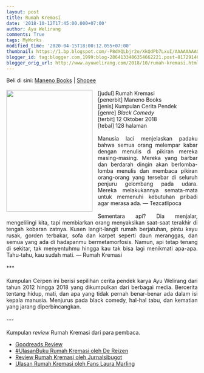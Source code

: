 ```yaml
---
layout: post
title: Rumah Kremasi
date: '2018-10-12T17:45:00.000+07:00'
author: Ayu Welirang
comments: True
tags: MyWorks
modified_time: '2020-04-15T18:00:12.055+07:00'
thumbnail: https://1.bp.blogspot.com/-P8dXQLbjr2o/XkQdPb7LxuI/AAAAAAAAGMg/SMJQd-6q-L0sTCHCf_o3GSjMheiGEf11wCPcBGAYYCw/s72-c/rumah-kremasi-ayu.jpg
blogger_id: tag:blogger.com,1999:blog-2864133486354662221.post-8172914688948196930
blogger_orig_url: http://www.ayuwelirang.com/2018/10/rumah-kremasi.html
---
```


<div style="text-align: justify;">Beli di sini: <a href="https://www.manenobooks.com/produk/rumah-kremasi-oleh-ayu-welirang/" style="text-decoration-line: underline;">Maneno Books</a>&nbsp;| <u><a href="https://shopee.co.id/manenobooks">Shopee</a></u></div><div style="text-align: justify;"><br /></div><div class="separator" style="clear: both; text-align: center;"><a href="https://1.bp.blogspot.com/-P8dXQLbjr2o/XkQdPb7LxuI/AAAAAAAAGMg/SMJQd-6q-L0sTCHCf_o3GSjMheiGEf11wCPcBGAYYCw/s1600/rumah-kremasi-ayu.jpg" imageanchor="1" style="clear: left; float: left; margin-bottom: 1em; margin-right: 1em;"><img border="0" data-original-height="448" data-original-width="318" height="320" src="https://1.bp.blogspot.com/-P8dXQLbjr2o/XkQdPb7LxuI/AAAAAAAAGMg/SMJQd-6q-L0sTCHCf_o3GSjMheiGEf11wCPcBGAYYCw/s320/rumah-kremasi-ayu.jpg" width="227" /></a></div><div style="text-align: justify;">[judul] Rumah Kremasi</div><div style="text-align: justify;">[penerbit] Maneno Books</div><div style="text-align: justify;">[jenis] Kumpulan Cerita Pendek</div><div style="text-align: justify;">[genre] <i>Black Comedy</i></div><div style="text-align: justify;">[terbit] 12 Oktober 2018</div><div style="text-align: justify;">[tebal] 128 halaman</div><div style="text-align: justify;"><br /></div><div style="text-align: justify;">Manusia laci menjelaskan padaku bahwa semua orang melempar kabar dengan menulis di pikiran mereka masing-masing. Mereka yang barbar dan berdarah dingin akan berlomba-lomba menulis dan membaca pikiran orang-orang yang tersebar di seluruh penjuru gelombang pada udara. Mereka melakukannya semata-mata untuk memenuhi kebutuhan pribadi agar merasa ada. — Tezcatlipoca</div><div style="text-align: justify;"><br /></div><div style="text-align: justify;">Sementara api? Dia menjalar, mengelilingi kita, tapi membiarkan orang menyaksikan saat-saat terakhir di tengah kobaran zatnya. Kusen langit-langit rumah berjatuhan, pintu kayu rusak, gorden terbakar, sofa dan karpet seperti daun meranggas, dan semua yang ada di hadapanmu bermetamorfosis. Namun, api tetap tenang di sekitar, tak menyentuhmu hingga kau tak bisa lagi menikmati apa-apa. Tahu-tahu, kau sudah mati. — Rumah Kremasi</div><div style="text-align: justify;"><br /></div><div style="text-align: justify;">***</div><div style="text-align: justify;"><br /></div><div style="text-align: justify;">Kumpulan Cerpen ini berisi sepilihan cerita pendek karya Ayu Welirang dari tahun 2012 hingga 2018 yang dikumpulkan dari berbagai media. Bercerita tentang hidup, mati, dan apa yang tidak pernah benar-benar ada dalam isi kepala manusia. Menjurus pada black comedy, hal-hal tabu, dan kematian yang jarang diperbincangkan.</div><div style="text-align: justify;"><br /></div><div style="text-align: justify;">---</div><div style="text-align: justify;"><br /></div><div style="text-align: justify;">Kumpulan <i>review </i>Rumah Kremasi dari para pembaca.</div><div style="text-align: justify;"></div><ul><li><u><a href="https://www.goodreads.com/book/show/42108467-rumah-kremasi">Goodreads Review</a></u></li><li><a href="https://butir2hujan.wordpress.com/2018/10/28/bookreview-rumah-kremasi/">#UlasanBuku Rumah Kremasi oleh De Reizen</a></li><li><u><a href="https://bugot.wordpress.com/2018/11/13/review-rumah-kremasi/">Review Rumah Kremasi oleh Jurnalsibugot</a></u></li><li><u><a href="https://sanstempsmort.wordpress.com/2019/02/16/rumah-kremasi-ayu-welirang/">Ulasan Rumah Kremasi oleh Fans Laura Marling</a></u></li></ul>

